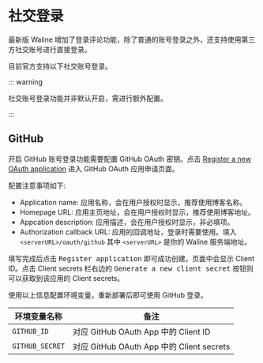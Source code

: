 # 社交登录

最新版 Waline 增加了登录评论功能，除了普通的账号登录之外，还支持使用第三方社交账号进行直接登录。

目前官方支持以下社交账号登录。

::: warning

社交账号登录功能并非默认开启，需进行额外配置。

:::

## GitHub

开启 GitHub 账号登录功能需要配置 GitHub OAuth 密钥。点击 [Register a new OAuth application](https://github.com/settings/applications/new) 进入 GitHub OAuth 应用申请页面。

配置注意事项如下:

- Application name: 应用名称，会在用户授权时显示，推荐使用博客名称。
- Homepage URL: 应用主页地址，会在用户授权时显示，推荐使用博客地址。
- Appcation description: 应用描述，会在用户授权时显示，非必填项。
- Authorization callback URL: 应用的回调地址，登录时需要使用。填入 `<serverURL>/oauth/github` 其中 `<serverURL>` 是你的 Waline 服务端地址。

填写完成后点击 <kbd>Register application</kbd> 即可成功创建。页面中会显示 Client ID。点击 Client secrets 栏右边的 <kbd>Generate a new client secret</kbd> 按钮则可以获取到该应用的 Client secrets。

使用以上信息配置环境变量，重新部署后即可使用 GitHub 登录。

| 环境变量名称    | 备注                                      |
| --------------- | ----------------------------------------- |
| `GITHUB_ID`     | 对应 GitHub OAuth App 中的 Client ID      |
| `GITHUB_SECRET` | 对应 GitHub OAuth App 中的 Client secrets |
